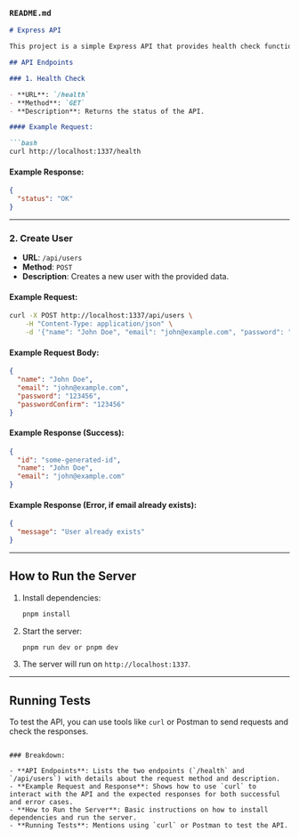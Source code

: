 ### `README.md`

```md
# Express API

This project is a simple Express API that provides health check functionality and user creation.

## API Endpoints

### 1. Health Check

- **URL**: `/health`
- **Method**: `GET`
- **Description**: Returns the status of the API.

#### Example Request:

```bash
curl http://localhost:1337/health
```

#### Example Response:

```json
{
  "status": "OK"
}
```

---

### 2. Create User

- **URL**: `/api/users`
- **Method**: `POST`
- **Description**: Creates a new user with the provided data.

#### Example Request:

```bash
curl -X POST http://localhost:1337/api/users \
    -H "Content-Type: application/json" \
    -d '{"name": "John Doe", "email": "john@example.com", "password": "123456", "passwordConfirm": "123456"}'
```

#### Example Request Body:

```json
{
  "name": "John Doe",
  "email": "john@example.com",
  "password": "123456",
  "passwordConfirm": "123456"
}
```

#### Example Response (Success):

```json
{
  "id": "some-generated-id",
  "name": "John Doe",
  "email": "john@example.com"
}
```

#### Example Response (Error, if email already exists):

```json
{
  "message": "User already exists"
}
```

---

## How to Run the Server

1. Install dependencies:

   ```bash
   pnpm install
   ```

2. Start the server:

   ```bash
   pnpm run dev or pnpm dev
   ```

3. The server will run on `http://localhost:1337`.

---

## Running Tests

To test the API, you can use tools like `curl` or Postman to send requests and check the responses.
```

### Breakdown:

- **API Endpoints**: Lists the two endpoints (`/health` and `/api/users`) with details about the request method and description.
- **Example Request and Response**: Shows how to use `curl` to interact with the API and the expected responses for both successful and error cases.
- **How to Run the Server**: Basic instructions on how to install dependencies and run the server.
- **Running Tests**: Mentions using `curl` or Postman to test the API.